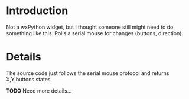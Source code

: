 # Introduction #

Not a wxPython widget, but I thought someone still might need to do something like this. Polls a serial mouse for changes (buttons, direction).

# Details #

The source code just follows the serial mouse protocol and returns X,Y,buttons states

**TODO** Need more details...
